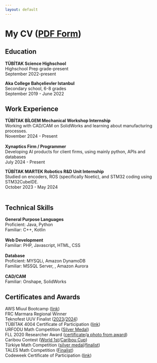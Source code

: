 ```yaml
---
layout: default
---
```


# My CV ([PDF Form](erkam_tuna_bayoglu_cv.pdf))

## Education
**TÜBİTAK Science Highschool** <br>
Highschool Prep grade-present <br>
September 2022-present<br>

**Aka College Bahçelievler Istanbul** <br>
Secondary school, 6-8 grades <br>
September 2019 - June 2022 <br>

## Work Experience
**TÜBİTAK BİLGEM Mechanical Workshop Internship**<br>
Working with CAD/CAM on SolidWorks and learning about manufacturing processes.<br>
November 2024 - Present<br>
<br>
**Xynaptics Firm / Programmer**<br>
Developing AI products for client firms, using mainly python, APIs and databases<br>
July 2024 - Present<br>

**TÜBİTAK MARTEK Robotics R&D Unit Internship** <br>
Studied on encoders, ROS (specifically Noetic), and STM32 coding using STM32CubeIDE.<br>
October 2023 - May 2024<br>
<br>

## Technical Skills
**General Purpose Languages**<br>
Proficient: Java, Python<br>
Familiar: C++, Kotlin<br><br>
**Web Development**<br>
Familiar: PHP, Javascript, HTML, CSS<br><br>
**Database**<br>
Proficient: MYSQLi, Amazon DynamoDB<br>
Familiar: MSSQL Server, , Amazon Aurora<br><br>
**CAD/CAM**<br>
Familiar: Onshape, SolidWorks

## Certificates and Awards
AWS Miuul Bootcamp ([link](certificates\aws_certificate.png)) <br>
FRC Marmara Regional Winner <br>
Teknofest UUV Finalist ([2023](certificates/sagan_finals_2023.pdf)/[2024](certificates/sagan_finals_2024.pdf)) <br>
TÜBİTAK 4004 Certificate of Participation ([link](certificates/habitat.jpg)) <br>
URFODU Math Competition ([Silver Medal](certificates/urfodu.jpg)) <br>
FLL 2020 Researcher Award ([certificate](certificates/fll.jpg)/[a photo from award](certificates/fll2.jpg)) <br>
Caribou Contest ([World 1st](certificates/caribou.jpg)/[Caribou Cup](certificates/carrcibou_cup.jpg)) <br>
Türkiye Math Competition ([silver medal](certificates/tmyaka_marked.JPG)/[finalist](certificates/tmy_finalist.jpg)) <br>
TALES Math Competition ([Finalist](certificates/tales.jpg)) <br>
Codeweek Certificate of Participation ([link](certificates/codeweek.jpg))